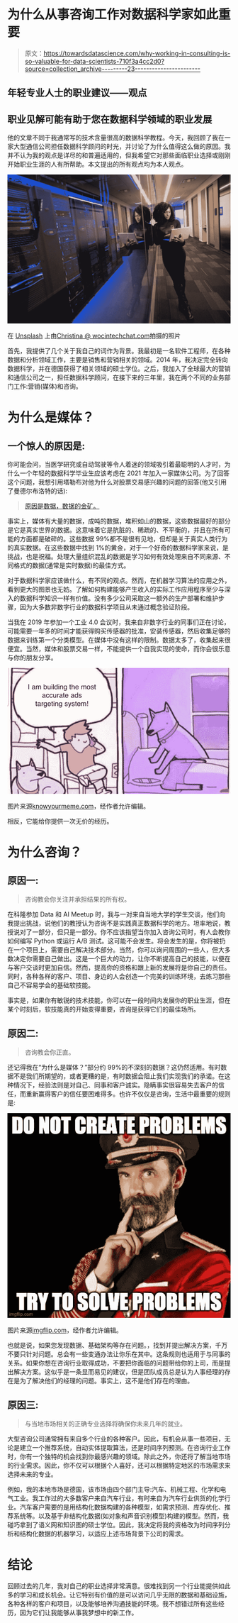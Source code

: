 # 为什么从事咨询工作对数据科学家如此重要

> 原文：<https://towardsdatascience.com/why-working-in-consulting-is-so-valuable-for-data-scientists-710f3a4cc2d0?source=collection_archive---------23----------------------->

## 年轻专业人士的职业建议——观点

## 职业见解可能有助于您在数据科学领域的职业发展

他的文章不同于我通常写的技术含量很高的数据科学教程。今天，我回顾了我在一家大型通信公司担任数据科学顾问的时光，并讨论了为什么值得这么做的原因。我并不认为我的观点是详尽的和普遍适用的，但我希望它对那些面临职业选择或刚刚开始职业生涯的人有所帮助。本文提出的所有观点均为本人观点。

![](img/205f8cc0beb76ba11bbfecb25a4f922b.png)

在 [Unsplash](https://unsplash.com/?utm_source=unsplash&utm_medium=referral&utm_content=creditCopyText) 上由[Christina @ wocintechchat.com](https://unsplash.com/@wocintechchat?utm_source=unsplash&utm_medium=referral&utm_content=creditCopyText)拍摄的照片

首先，我提供了几个关于我自己的词作为背景。我最初是一名软件工程师，在各种数据和分析领域工作，主要是销售和营销相关的领域。2014 年，我决定完全转向数据科学，并在德国获得了相关领域的硕士学位。之后，我加入了全球最大的营销和通信公司之一，担任数据科学顾问，在接下来的三年里，我在两个不同的业务部门工作:营销(媒体)和咨询。

# 为什么是媒体？

## 一个惊人的原因是:

你可能会问，当医学研究或自动驾驶等令人着迷的领域吸引着最聪明的人才时，为什么一个年轻的数据科学毕业生应该考虑在 2021 年加入一家媒体公司。为了回答这个问题，我想引用塔勒布对他为什么对股票交易感兴趣的问题的回答(他又引用了曼德尔布洛特的话):

> [原因是数据，数据的金矿。](https://www.amazon.com/Black-Swan-Improbable-Robustness-Fragility/dp/081297381X/ref=sr_1_1)

事实上，媒体有大量的数据，成吨的数据，堆积如山的数据，这些数据最好的部分是它是真实世界的数据。这意味着它是肮脏的、稀疏的、不平衡的，并且在所有可能的方面都是破碎的。这些数据 99%都不是很有见地，但却是关于真实人类行为的真实数据。在这些数据中找到 1%的黄金，对于一个好奇的数据科学家来说，是挑战，也是祝福。处理大量组织混乱的数据是学习如何有效处理来自不同来源、不同格式的数据(通常是实时数据)的最佳方式。

对于数据科学家应该做什么，有不同的观点。然而，在机器学习算法的应用之外，看到更大的图景也无妨。了解如何构建能够产生收入的实际工作应用程序至少与深入的数据科学知识一样有价值。没有多少公司采取这一额外的生产部署和维护步骤，因为大多数非数字行业的数据科学项目从未通过概念验证阶段。

当我在 2019 年参加一个工业 4.0 会议时，我来自非数字行业的同事们正在讨论，可能需要一年多的时间才能获得购买传感器的批准，安装传感器，然后收集足够的数据来训练第一个分类模型。在媒体中没有这样的限制。数据太多了，收集起来很便宜。当然，媒体和股票交易一样，不能提供一个自我实现的使命，而你会很乐意与你的朋友分享。

![](img/d798363e8df317bd50b480f9223c06c3.png)

图片来源[knowyourmeme.com](https://knowyourmeme.com/memes/dog-smothering-owner)，经作者允许编辑。

相反，它能给你提供一次无价的经历。

# 为什么咨询？

## 原因一:

> 咨询教会你关注并承担结果的所有权。

在科隆参加 Data 和 AI Meetup 时，我与一对来自当地大学的学生交谈，他们向我提出挑战，说他们的教授认为咨询不是实践真正数据科学的地方。坦率地说，教授说对了一部分，但只是一部分。你不应该指望当你加入咨询公司时，有人会教你如何编写 Python 或运行 A/B 测试。这可能不会发生。将会发生的是，你将被扔在一个项目上，需要自己解决技术部分。当然，你可以询问周围的一些人，但大多数决定你需要自己做出。这是一个巨大的动力，让你不断提高自己的技能，以便在与客户交谈时更加自信。然而，提高你的资格和跟上新的发展将是你自己的责任。同时，各种各样的客户、项目、身边的人会创造一个完美的训练环境，去练习那些自己不容易学会的基础软技能。

事实是，如果你有敏锐的技术技能，你可以在一段时间内发展你的职业生涯，但在某个时刻后，软技能真的开始变得重要，咨询是获得它们的最佳场所。

## 原因二:

> 咨询教会你正直。

还记得我在“为什么是媒体？”部分约 99%的不深刻的数据？这仍然适用。有时数据不是我们所期望的，或者更糟的是，有时数据会阻止我们实现我们的承诺。在这种情况下，经验法则是对自己、同事和客户诚实。隐瞒事实很容易失去客户的信任，而重新赢得客户的信任要困难得多。也许不仅仅是咨询，生活中最重要的规则是:

![](img/b7a8c9b4d371795ad0747e3c29b3c1c8.png)

图片来源[imgflip.com](https://imgflip.com/memegenerator/19420047/Captain-Obvious)，经作者允许编辑。

也就是说，如果您发现数据、基础架构等存在问题。，找到并提出解决方案，千万不要只针对问题。总会有一些变通办法让你乐在其中。这条规则也适用于与同事的关系。如果你想在咨询行业取得成功，不要把你面临的问题带给你的上司，而是提出解决方案。这似乎是一条显而易见的建议，但是团队成员总是认为人事经理的存在是为了解决他们的经理的问题。事实上，这不是他们存在的理由。

## 原因三:

> 与当地市场相关的正确专业选择将确保你未来几年的就业。

大型咨询公司通常拥有来自多个行业的各种客户。因此，有机会从事一些项目，无论是建立一个推荐系统，自动实体提取算法，还是时间序列预测。在咨询行业工作时，你有一个独特的机会找到你最感兴趣的领域。除此之外，你还将了解当地市场的行业需求。因此，你不仅可以根据个人喜好，还可以根据特定地区的市场需求来选择未来的专业。

例如，我的本地市场是德国，该市场由四个部门主导:汽车、机械工程、化学和电气工业。我工作过的大多数客户来自汽车行业，有时来自为汽车行业供货的化学行业。汽车客户需要的是用结构化数据构建的各种模型，如需求预测、库存优化、推荐系统等。以及基于非结构化数据(如对象和声音识别模型)构建的模型。然而，我碰巧拿到了语义网和知识图的硕士学位。因此，我决定将我的资格改为时间序列分析和结构化数据的机器学习，以适应上述市场背景下公司的需求。

# 结论

回顾过去的几年，我对自己的职业选择非常满意。很难找到另一个行业能提供如此多的学习和成长机会。让它特别有价值的是可以访问几乎无限的数据和基础设施，各种各样的客户和项目，以及能够培养沟通技能的环境。我不想错过所有这些经历，因为它们让我能够从事我梦想中的新工作。
